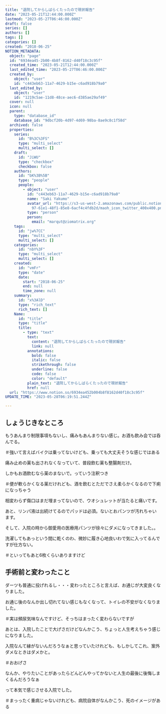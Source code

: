 ```yaml
---
title: "退院してからしばらくたったので現状報告"
date: "2023-05-21T12:44:00.000Z"
lastmod: "2023-05-27T06:46:00.000Z"
draft: false
series: []
authors: []
tags: []
categories: []
created: "2018-06-25"
NOTION_METADATA:
  object: "page"
  id: "6934ea45-2b00-4b8f-8162-d40f18c3c95f"
  created_time: "2023-05-21T12:44:00.000Z"
  last_edited_time: "2023-05-27T06:46:00.000Z"
  created_by:
    object: "user"
    id: "c443eb63-11a7-4629-b15e-c6ad918b79a0"
  last_edited_by:
    object: "user"
    id: "1219c5ae-11d8-48ce-aec6-d385ae29af49"
  cover: null
  icon: null
  parent:
    type: "database_id"
    database_id: "9dbcf20b-4d97-4d69-98ba-8ae9c8c1f58d"
  archived: false
  properties:
    series:
      id: "B%3C%3FS"
      type: "multi_select"
      multi_select: []
    draft:
      id: "JiWU"
      type: "checkbox"
      checkbox: false
    authors:
      id: "bK%3B%5B"
      type: "people"
      people:
        - object: "user"
          id: "c443eb63-11a7-4629-b15e-c6ad918b79a0"
          name: "Saki Yakumo"
          avatar_url: "https://s3-us-west-2.amazonaws.com/public.notion-static.com/3ad1c4\
            97-61e1-48f1-85e8-6acf4c4fdb2d/maoh_icon_twitter_400x400.png"
          type: "person"
          person:
            email: "marqut@ziomatrix.org"
    tags:
      id: "jw%7CC"
      type: "multi_select"
      multi_select: []
    categories:
      id: "nbY%3F"
      type: "multi_select"
      multi_select: []
    created:
      id: "vmFr"
      type: "date"
      date:
        start: "2018-06-25"
        end: null
        time_zone: null
    summary:
      id: "x%3AlD"
      type: "rich_text"
      rich_text: []
    Name:
      id: "title"
      type: "title"
      title:
        - type: "text"
          text:
            content: "退院してからしばらくたったので現状報告"
            link: null
          annotations:
            bold: false
            italic: false
            strikethrough: false
            underline: false
            code: false
            color: "default"
          plain_text: "退院してからしばらくたったので現状報告"
          href: null
  url: "https://www.notion.so/6934ea452b004b8f8162d40f18c3c95f"
UPDATE_TIME: "2023-05-28T06:19:51.244Z"

---
```

<link rel="stylesheet" href="https://cdn.jsdelivr.net/npm/katex@0.16.2/dist/katex.min.css" integrity="sha384-bYdxxUwYipFNohQlHt0bjN/LCpueqWz13HufFEV1SUatKs1cm4L6fFgCi1jT643X" crossorigin="anonymous">


## しょうじきなところ


もうあんまり制限事項もないし、痛みもあんまりない感じ。お酒も飲み会では呑んでる。


＃強いて言えばバイクは乗ってないけども、乗っても大丈夫そうな感じではある


痛み止めの薬も出されなくなっていて、普段飲む薬も整腸剤だけ。


しかもお酒飲むなら薬のまないで。っていう注釈つき


＃便が軟らかくなる薬だけれども、酒を飲むとただでさえ柔らかくなるので下痢になっちゃう


相変わらず傷口はまだ埋まってないので、ウオシュレットが当たると痛いです。


あと、リンパ液は出続けてるのでパッドは必須。ないとおパンツが汚れちゃいます。


そして、入院の時から御愛用の医療用パンツが徐々にダメになってきました。。


洗濯してもあっという間に乾くのわ、微妙に履き心地良いわで気に入ってるんですが仕方ない。


＃といってもあと6枚くらいありますけど


## 手術前と変わったこと


ダーツも普通に投げれるし・・・変わったところと言えば、お通じが大変良くなりました。


お通じ後のなんか出し切れてない感じもなくなって、トイレの不安がなくなりました。


＃実は頻尿気味なんですけど、そっちはまったく変わらないですが


あとは、入院したことで大げさだけどなんかこう、ちょっと人生考えちゃう感じになりました。


入院なんて縁がないんだろうなぁと思っていたけれども、もしかしてこれ、案外ダメなときはダメかと。


＃おおげさ


なんか、やりたいことがあったらどんどんやってかないと人生の最後に後悔しまくるんだろうなぁ


って本気で感じさせる入院でした。


＃まっったく重病じゃないけれども、病院自体がなんかこう、死のイメージがある

